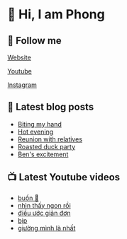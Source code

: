 # 👋 Hi, I am Phong

## 🔗 Follow me

[Website](https://phongever.xyz "Website")

[Youtube](https://www.youtube.com/@phongever "Youtube")

[Instagram](https://www.instagram.com/phongever "Instagram")

## 📝 Latest blog posts

<!-- BLOG-POST-LIST:START -->
- [Biting my hand](https://phongever.xyz/blog/biting-my-hand/)
- [Hot evening](https://phongever.xyz/blog/hot-evening/)
- [Reunion with relatives](https://phongever.xyz/blog/reunion-with-relatives/)
- [Roasted duck party](https://phongever.xyz/blog/roasted-duck-party/)
- [Ben&#39;s excitement](https://phongever.xyz/blog/bens-excitement/)
<!-- BLOG-POST-LIST:END -->

## 📺 Latest Youtube videos

<!-- YOUTUBE-VIDEO-LIST:START -->
- [buồn 🥹](https://www.youtube.com/shorts/-MdeWYIY3tg)
- [nhìn thấy ngon rồi](https://www.youtube.com/shorts/Xytdr5Lfc8E)
- [điều ước giản đơn](https://www.youtube.com/shorts/sL-P6wLglp4)
- [bịp](https://www.youtube.com/shorts/zyWX4nytu4M)
- [giường mình là nhất](https://www.youtube.com/shorts/TXukOeGNMzs)
<!-- YOUTUBE-VIDEO-LIST:END -->
